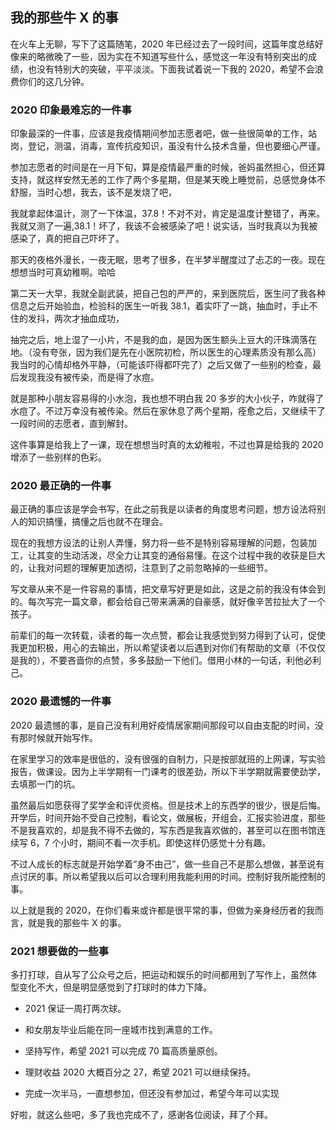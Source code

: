 ## 我的那些牛 X 的事

在火车上无聊，写下了这篇随笔，2020 年已经过去了一段时间，这篇年度总结好像来的略微晚了一些，因为实在不知道写些什么，感觉这一年没有特别突出的成绩，也没有特别大的突破，平平淡淡。下面我试着说一下我的 2020，希望不会浪费你们的这几分钟。

### **2020 印象最难忘的一件事**

印象最深的一件事，应该是我疫情期间参加志愿者吧，做一些很简单的工作，站岗，登记，测温，消毒，宣传抗疫知识，虽没有什么技术含量，但也要细心严谨。

参加志愿者的时间是在一月下旬，算是疫情最严重的时候，爸妈虽然担心，但还算支持，就这样安然无恙的工作了两个多星期，但是某天晚上睡觉前，总感觉身体不舒服，当时心想，我去，该不是发烧了吧，

我就拿起体温计，测了一下体温，37.8！不对不对，肯定是温度计整错了，再来。我就又测了一遍,38.1！坏了，我该不会被感染了吧！说实话，当时我真以为我被感染了，真的把自己吓坏了。

那天的夜格外漫长，一夜无眠，思考了很多，在半梦半醒度过了忐忑的一夜。现在想想当时可真幼稚啊。哈哈

第二天一大早，我就全副武装，把自己包的严严的，来到医院后，医生问了我各种信息之后开始验血，检验科的医生一听我 38.1，着实吓了一跳，抽血时，手止不住的发抖，两次才抽血成功，

抽完之后，地上湿了一小片，不是我的血，是因为医生额头上豆大的汗珠滴落在地。（没有夸张，因为我们是先在小医院初检，所以医生的心理素质没有那么高）我当时的心情却格外平静，（可能该吓得都吓完了）之后又做了一些别的检查，最后发现我没有被传染，而是得了水痘。

就是那种小朋友容易得的小水泡，我也想不明白我 20 多岁的大小伙子，咋就得了水痘了。不过万幸没有被传染。然后在家休息了两个星期，痊愈之后，又继续干了一段时间的志愿者，直到解封。

这件事算是给我上了一课，现在想想当时真的太幼稚啦，不过也算是给我的 2020 增添了一些别样的色彩。

### **2020 最正确的一件事**

最正确的事应该是学会书写，在此之前我是以读者的角度思考问题，想方设法将别人的知识搞懂，搞懂之后也就不在理会。

现在的我想方设法的让别人弄懂，努力将一些不是特别容易理解的问题，包装加工，让其变的生动活泼，尽全力让其变的通俗易懂。在这个过程中我的收获是巨大的，让我对问题的理解更加透彻，注意到了之前忽略掉的一些细节。

写文章从来不是一件容易的事情，把文章写好更是如此，这是之前的我没有体会到的。每次写完一篇文章，都会给自己带来满满的自豪感，就好像辛苦拉扯大了一个孩子。

前辈们的每一次转载，读者的每一次点赞，都会让我感觉到努力得到了认可，促使我更加积极，用心的去输出，所以希望读者以后遇到对你们有帮助的文章（不仅仅是我的），不要吝啬你的点赞，多多鼓励一下他们。借用小林的一句话，利他必利己。

### **2020 最遗憾的一件事**

2020 最遗憾的事，是自己没有利用好疫情居家期间那段可以自由支配的时间，没有那时候就开始写作。

在家里学习的效率是很低的，没有很强的自制力，只是按部就班的上网课，写实验报告，做课设。因为上半学期有一门课考的很差劲，所以下半学期就需要使劲学，去填那一门的坑。

虽然最后如愿获得了奖学金和评优资格。但是技术上的东西学的很少，很是后悔。开学后，时间开始不受自己控制，看论文，做展板，开组会，汇报实验进度，那些不是我喜欢的，却是我不得不去做的，写东西是我喜欢做的，甚至可以在图书馆连续写 6，7 个小时，期间不看一次手机。即使这样仍感觉十分有趣。

不过人成长的标志就是开始学着“身不由己”，做一些自己不是那么想做，甚至说有点讨厌的事。所以希望我以后可以合理利用我能利用的时间。控制好我所能控制的事。

以上就是我的 2020，在你们看来或许都是很平常的事，但做为亲身经历者的我而言，就是我的那些牛 X 的事。

### **2021 想要做的一些事**

多打打球，自从写了公众号之后，把运动和娱乐的时间都用到了写作上，虽然体 型变化不大，但是明显感觉到了打球时的体力下降。

- 2021 保证一周打两次球。

- 和女朋友毕业后能在同一座城市找到满意的工作。
- 坚持写作，希望 2021 可以完成 70 篇高质量原创。
- 理财收益 2020 大概百分之 27，希望 2021 可以继续保持。
- 完成一次半马，一直想参加，但还没有参加过，希望今年可以实现

好啦，就这么些吧，多了我也完成不了，感谢各位阅读，拜了个拜。

